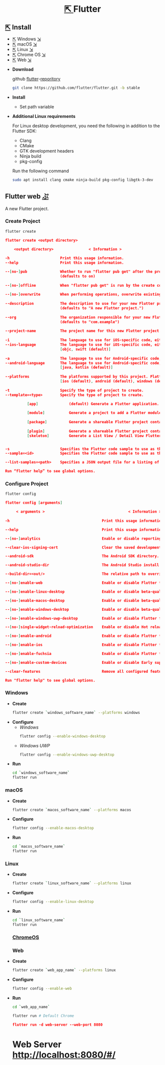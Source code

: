 <h1 align=center>
  <a href=https://flutter.dev>
    ⇱
  </a>
  Flutter
</h1>

## [⇱](https://flutter.dev/docs/get-started/install) Install 
- [⇱](https://flutter.dev/docs/get-started/install/windows) Windows [⇲](#windows)
- [⇱](https://flutter.dev/docs/get-started/install/macos) macOS [⇲](#macos)
- [⇱](https://flutter.dev/docs/get-started/install/linux) Linux [⇲](#linux)
- [⇱](https://flutter.dev/docs/get-started/install/chromeos) Chrome OS [⇲](#chromeos)
- [⇱](https://flutter.dev/docs/get-started/web) Web [⇲](#web)

+ **Download** 

  github [flutter](https://github.com/flutter)-[reporitory](https://github.com/flutter/flutter)
  ```bash
  git clone https://github.com/flutter/flutter.git -b stable
  ```
+ **Install**
  - Set path variable 
  
+ **Additional Linux requirements**

  For Linux desktop development, you need the following in addition to the Flutter SDK:

  - Clang
  - CMake
  - GTK development headers
  - Ninja build
  - pkg-config
  
  Run the following command
  ```bash
  sudo apt install clang cmake ninja-build pkg-config libgtk-3-dev
  ```

## Flutter web [ぷ](https://ShivaShirsath.github.io/flutter-web)
A new Flutter project.

### Create Project
```bash
flutter create 
```
```json
flutter create <output directory>

    <output directory>                < Information >
    
-h                       Print this usage information.
--help                   Print this usage information.

--[no-]pub               Whether to run "flutter pub get" after the project has been created.
                         (defaults to on)
                             
--[no-]offline           When "flutter pub get" is run by the create command, this indicates whether to run it in offline mode or not. In offline mode, it will need to have all dependencies already available in the pub cache to succeed.
    
--[no-]overwrite         When performing operations, overwrite existing files.
    
--description            The description to use for your new Flutter project. This string ends up in the pubspec.yaml file.
                         (defaults to "A new Flutter project.")
                             
--org                    The organization responsible for your new Flutter project, in reverse domain name notation. This string is used in Java package names and as prefix in the iOS bundle identifier.
                         (defaults to "com.example")
                             
--project-name           The project name for this new Flutter project. This must be a valid dart package name.
    
-i                       The language to use for iOS-specific code, either ObjectiveC (legacy) or Swift (recommended).
--ios-language           The language to use for iOS-specific code, either ObjectiveC (legacy) or Swift (recommended).
                         [objc, swift (default)]
                             
-a                       The language to use for Android-specific code, either Java (legacy) or Kotlin (recommended).
--android-language       The language to use for Android-specific code, either Java (legacy) or Kotlin (recommended).
                         [java, kotlin (default)]
                             
--platforms              The platforms supported by this project. Platform folders (e.g. android/) will be generated in the target project. This argument only works when "--template" is set to app or plugin. When adding platforms to a plugin project, the pubspec.yaml will be updated with the requested platform. Adding desktop platforms requires the corresponding desktop config setting to be enabled.
                         [ios (default), android (default), windows (default), linux (default), macos (default), web (default)]
                             
-t                       Specify the type of project to create.
--template=<type>        Specify the type of project to create.

          [app]              (default) Generate a Flutter application.
          
          [module]           Generate a project to add a Flutter module to an existing Android or iOS application.
          
          [package]          Generate a shareable Flutter project containing modular Dart code.
          
          [plugin]           Generate a shareable Flutter project containing an API in Dart code with a platform-specific implementation for Android, for iOS code, or for both.
          [skeleton]         Generate a List View / Detail View Flutter application that follows community best practices.


-s                       Specifies the Flutter code sample to use as the "main.dart" for an application. Implies "--template=app". The value should be the sample ID of the desired sample from the API documentation website (http://docs.flutter.dev/). An example can be found at: https://api.flutter.dev/flutter/widgets/SingleChildScrollView-class.html
--sample=<id>            Specifies the Flutter code sample to use as the "main.dart" for an application. Implies "--template=app". The value should be the sample ID of the desired sample from the API documentation website (http://docs.flutter.dev/). An example can be found at: https://api.flutter.dev/flutter/widgets/SingleChildScrollView-class.html

--list-samples=<path>    Specifies a JSON output file for a listing of Flutter code samples that can be created with "--sample".

Run “flutter help” to see global options.                           
```
### Configure Project
```bash
flutter config
```
```json
flutter config [arguments]

     < arguments >                                      < Information >
     
-h                                          Print this usage information.

--help                                      Print this usage information.

--[no-]analytics                            Enable or disable reporting anonymously tool usage statistics and crash reports.

--clear-ios-signing-cert                    Clear the saved development certificate choice used to sign apps for iOS device deployment.

--android-sdk                               The Android SDK directory.

--android-studio-dir                        The Android Studio install directory.

--build-dir=<out/>                          The relative path to override a projects build directory.

--[no-]enable-web                           Enable or disable Flutter for web. This setting will take effect on the master, dev, beta, and stable channels.

--[no-]enable-linux-desktop                 Enable or disable beta-quality support for desktop on Linux. This setting will take effect on the master, dev, beta, and stable channels. Newer beta versions are available on the beta channel.

--[no-]enable-macos-desktop                 Enable or disable beta-quality support for desktop on macOS. This setting will take effect on the master, dev, beta, and stable channels. Newer beta versions are available on the beta channel.

--[no-]enable-windows-desktop               Enable or disable beta-quality support for desktop on Windows. This setting will take effect on the master, dev, beta, and stable channels. Newer beta versions are available on the beta channel.

--[no-]enable-windows-uwp-desktop           Enable or disable Flutter for Windows UWP. This setting will take effect on the master and dev channels.

--[no-]single-widget-reload-optimization    Enable or disable Hot reload optimization for changes to class body of a single widget. This setting will take effect on the master, dev, and beta channels.

--[no-]enable-android                       Enable or disable Flutter for Android. This setting will take effect on the master, dev, beta, and stable channels.

--[no-]enable-ios                           Enable or disable Flutter for iOS. This setting will take effect on the master, dev, beta, and stable channels.

--[no-]enable-fuchsia                       Enable or disable Flutter for Fuchsia. This setting will take effect on the master channel.

--[no-]enable-custom-devices                Enable or disable Early support for custom device types. This setting will take effect on the master and dev channels.

--clear-features                            Remove all configured features and restore them to the default values.

Run "flutter help" to see global options.
```
### Windows
+ **Create**
  ```bash
  flutter create `windows_software_name` --platforms windows
  ```
+ **Configure**
  - *Windows*
    ```bash
    flutter config --enable-windows-desktop
    ```
  - *Windows UWP*
    ```bash
    flutter config --enable-windows-uwp-desktop
    ```
+ **Run**
  ```bash
  cd `windows_software_name`
  flutter run 
  ```
### macOS
+ **Create**
  ```bash
  flutter create `macos_software_name` --platforms macos
  ```
+ **Configure**
  ```bash
  flutter config --enable-macos-desktop
  ```
+ **Run**
  ```bash
  cd `macos_software_name`
  flutter run
  ```
### Linux
+ **Create**
  ```bash
  flutter create `linux_software_name` --platforms linux
  ```
+ **Configure**
  ```bash
  flutter config --enable-linux-desktop
  ```
+ **Run**
  ```bash
  cd `linux_software_name`
  flutter run
  ```
  ### [ChromeOS](https://flutter.dev/docs/get-started/install/chromeos)

  ### Web
+ **Create**
  ```bash
  flutter create `web_app_name` --platforms linux
  ```
+ **Configure**
  ```bash
  flutter config --enable-web
  ```
+ **Run**
  ```bash
  cd `web_app_name`
  ```
  ```bash
  flutter run # Default Chrome
  ```
  ```json
  flutter run -d web-server --web-port 8080
  ```
  # Web Server [http://localhost:8080/#/](http://localhost:8080/#/)
  
  
  


